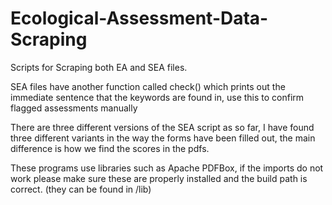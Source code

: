 # Ecological-Assessment-Data-Scraping
Scripts for Scraping both EA and SEA files.

SEA files have another function called check() which prints out the immediate sentence
  that the keywords are found in, use this to confirm flagged assessments manually

There are three different versions of the SEA script as so far, I have found three 
  different variants in the way the forms have been filled out, the main difference 
  is how we find the scores in the pdfs.

These programs use libraries such as Apache PDFBox, if the imports do not work please 
  make sure these are properly installed and the build path is correct. (they can be
  found in /lib)
